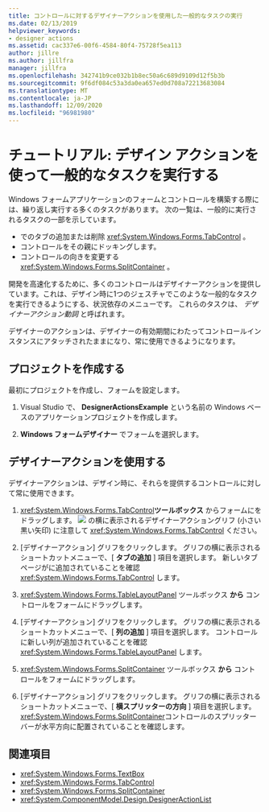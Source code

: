 ```yaml
---
title: コントロールに対するデザイナーアクションを使用した一般的なタスクの実行
ms.date: 02/13/2019
helpviewer_keywords:
- designer actions
ms.assetid: cac337e6-00f6-4584-80f4-75728f5ea113
author: jillre
ms.author: jillfra
manager: jillfra
ms.openlocfilehash: 342741b9ce032b1b8ec50a6c689d9109d12f5b3b
ms.sourcegitcommit: 9f6df084c53a3da0ea657ed0d708a72213683084
ms.translationtype: MT
ms.contentlocale: ja-JP
ms.lasthandoff: 12/09/2020
ms.locfileid: "96981980"
---
```

# <a name="walkthrough-perform-common-tasks-using-designer-actions"></a>チュートリアル: デザイン アクションを使って一般的なタスクを実行する

Windows フォームアプリケーションのフォームとコントロールを構築する際には、繰り返し実行する多くのタスクがあります。 次の一覧は、一般的に実行されるタスクの一部を示しています。

- でのタブの追加または削除 <xref:System.Windows.Forms.TabControl> 。
- コントロールをその親にドッキングします。
- コントロールの向きを変更する <xref:System.Windows.Forms.SplitContainer> 。

開発を高速化するために、多くのコントロールはデザイナーアクションを提供しています。これは、デザイン時に1つのジェスチャでこのような一般的なタスクを実行できるようにする、状況依存のメニューです。 これらのタスクは、 *デザイナーアクション動詞* と呼ばれます。

デザイナーのアクションは、デザイナーの有効期間にわたってコントロールインスタンスにアタッチされたままになり、常に使用できるようになります。

## <a name="create-the-project"></a>プロジェクトを作成する

最初にプロジェクトを作成し、フォームを設定します。

1. Visual Studio で、 **DesignerActionsExample** という名前の Windows ベースのアプリケーションプロジェクトを作成します。

2. **Windows フォームデザイナー** でフォームを選択します。

## <a name="use-designer-actions"></a>デザイナーアクションを使用する

デザイナーアクションは、デザイン時に、それらを提供するコントロールに対して常に使用できます。

1. <xref:System.Windows.Forms.TabControl>**ツールボックス** からフォームにをドラッグします。 ![ ](./media/designer-actions-glyph.gif) の横に表示されるデザイナーアクショングリフ (小さい黒い矢印) に注意して <xref:System.Windows.Forms.TabControl> ください。

2. [デザイナーアクション] グリフをクリックします。 グリフの横に表示されるショートカットメニューで、[ **タブの追加** ] 項目を選択します。 新しいタブページがに追加されていることを確認 <xref:System.Windows.Forms.TabControl> します。

3. <xref:System.Windows.Forms.TableLayoutPanel> ツールボックス **から** コントロールをフォームにドラッグします。

4. [デザイナーアクション] グリフをクリックします。 グリフの横に表示されるショートカットメニューで、[ **列の追加** ] 項目を選択します。 コントロールに新しい列が追加されていることを確認 <xref:System.Windows.Forms.TableLayoutPanel> します。

5. <xref:System.Windows.Forms.SplitContainer> ツールボックス **から** コントロールをフォームにドラッグします。

6. [デザイナーアクション] グリフをクリックします。 グリフの横に表示されるショートカットメニューで、[ **横スプリッターの方向** ] 項目を選択します。 <xref:System.Windows.Forms.SplitContainer>コントロールのスプリッターバーが水平方向に配置されていることを確認します。

## <a name="see-also"></a>関連項目

- <xref:System.Windows.Forms.TextBox>
- <xref:System.Windows.Forms.TabControl>
- <xref:System.Windows.Forms.SplitContainer>
- <xref:System.ComponentModel.Design.DesignerActionList>

